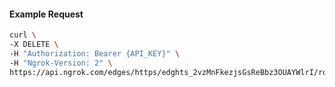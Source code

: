 <!-- Code generated for API Clients. DO NOT EDIT. -->
#### Example Request
```bash
curl \
-X DELETE \
-H "Authorization: Bearer {API_KEY}" \
-H "Ngrok-Version: 2" \
https://api.ngrok.com/edges/https/edghts_2vzMnFkezjsGsReBbz3OUAYWlrI/routes/edghtsrt_2vzMnBuAM8R0VdJT9Vqnj3uKuJq/response_headers
